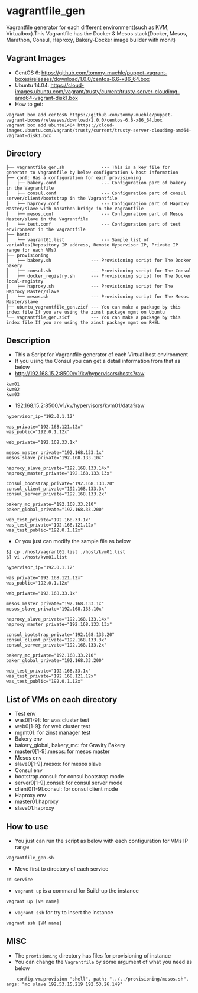 # vagrantfile_gen
Vagrantfile generator for each different environment(such as KVM, Virtualbox).This Vagrantfile has the Docker & Mesos stack(Docker, Mesos, Marathon, Consul, Haproxy, Bakery-Docker image builder with monit)

## Vagrant Images
 * CentOS 6: https://github.com/tommy-muehle/puppet-vagrant-boxes/releases/download/1.0.0/centos-6.6-x86_64.box
 * Ubuntu 14.04: https://cloud-images.ubuntu.com/vagrant/trusty/current/trusty-server-cloudimg-amd64-vagrant-disk1.box
 * How to get:
```
vagrant box add centos6 https://github.com/tommy-muehle/puppet-vagrant-boxes/releases/download/1.0.0/centos-6.6-x86_64.box
vagrant box add ubuntu1404 https://cloud-images.ubuntu.com/vagrant/trusty/current/trusty-server-cloudimg-amd64-vagrant-disk1.box
```

## Directory
```
├── vagrantfile_gen.sh 				--- This is a key file for generate to Vagrantfile by below configuration & host information
├── conf: Has a configuration for each provisioning
│   ├── bakery.conf					--- Configuration part of bakery in the Vagrantfile
│   ├── consul.conf					--- Configuration part of consul server/client/bootstrap in the Vagrantfile
│   ├── haproxy.conf				--- Configuration part of Haproxy Master/slave with marathon-bridge in the Vagrantfile
│   ├── mesos.conf					--- Configuration part of Mesos Master/slave in the Vagrantfile
│   └── test.conf					--- Configuration part of test environment in the Vagrantfile
├── host: 
│   └── vagrant01.list				--- Sample list of variables(Repository IP address, Remote Hypervisor IP, Private IP range for each VMs)
├── provisioning
│   ├── bakery.sh				--- Provisioning script for The Docker bakery
│   ├── consul.sh				--- Provisioning script for The Consul
│   ├── docker_registry.sh		--- Provisioning script for The Docker local-registry
│   ├── haproxy.sh				--- Provisioning script for The Haproxy Master/slave
│   └── mesos.sh				--- Provisioning script for The Mesos Master/slave 
├── ubuntu_vagrantfile_gen.zicf --- You can make a package by this index file If you are using the zinst package mgmt on Ubuntu
└── vagrantfile_gen.zicf		--- You can make a package by this index file If you are using the zinst package mgmt on RHEL
```

## Description
* This a Script for Vagrantfile generator of each Virtual host environment
* If you using the Consul you can get a detail information from that as below
 * http://192.168.15.2:8500/v1/kv/hypervisors/hosts?raw
```
kvm01
kvm02
kvm03
```
 * 192.168.15.2:8500/v1/kv/hypervisors/kvm01/data?raw
```
hypervisor_ip="192.0.1.12"

was_private="192.168.121.12x"
was_public="192.0.1.12x"

web_private="192.168.33.1x"

mesos_master_private="192.168.133.1x"
mesos_slave_private="192.168.133.10x"

haproxy_slave_private="192.168.133.14x"
haproxy_master_private="192.168.133.13x"

consul_bootstrap_private="192.168.133.20"
consul_client_private="192.168.133.3x"
consul_server_private="192.168.133.2x"

bakery_mc_private="192.168.33.210"
baker_global_private="192.168.33.200"

web_test_private="192.168.33.1x"
was_test_private="192.168.121.12x"
was_test_public="192.0.1.12x"
```
* Or you just can modify the sample file as below
```
$] cp ./host/vagrant01.list ./host/kvm01.list
$] vi ./host/kvm01.list

hypervisor_ip="192.0.1.12"

was_private="192.168.121.12x"
was_public="192.0.1.12x"

web_private="192.168.33.1x"

mesos_master_private="192.168.133.1x"
mesos_slave_private="192.168.133.10x"

haproxy_slave_private="192.168.133.14x"
haproxy_master_private="192.168.133.13x"

consul_bootstrap_private="192.168.133.20"
consul_client_private="192.168.133.3x"
consul_server_private="192.168.133.2x"

bakery_mc_private="192.168.33.210"
baker_global_private="192.168.33.200"

web_test_private="192.168.33.1x"
was_test_private="192.168.121.12x"
was_test_public="192.0.1.12x"
```



## List of VMs on each directory

 * Test env
  * was0[1-9]: for was cluster test
  * web0[1-9]: for web cluster test
  * mgmt01: for zinst manager test
 * Bakery env
  * bakery_global, bakery_mc: for Gravity Bakery
  * master0[1-9].mesos: for mesos master
 * Mesos env
  * slave0[1-9].mesos: for mesos slave
 * Consul env
  * bootstrap.consul: for consul bootstrap mode
  * server0[1-9].consul: for consul server mode
  * client0[1-9].consul: for consul client mode
 * Haproxy env
  * master01.haproxy
  * slave01.haproxy

## How to use

 * You just can run the script as below with each configuration for VMs IP range
```
vagrantfile_gen.sh
```
 * Move first to directory of each service
```
cd service
```

 * `vagrant up` is a command for Build-up the instance
```
vagrant up [VM name]
```

 * `vagrant ssh`  for try to insert the instance
```
vagrant ssh [VM name]
```

## MISC
 * The `provisioning` directory has files for provisioning of instance
 * You can change the `Vagrantfile` by some argument of what you need as below
```
	config.vm.provision "shell", path: "../../provisioning/mesos.sh", args: "mc slave 192.53.15.219 192.53.26.149"
```









